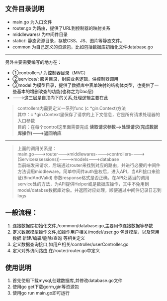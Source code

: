 ## 文件目录说明

- main.go 为入口文件
- router.go 为路由，提供了URL到控制器的映射关系
- middlewares/ 为中间件目录
- static/: 静态资源目录，存放CSS、JS、图片等静态文件。
- common 为自己定义的资源包，比如包括数据库初始化文件database.go
--------------
另外主要需要编写的地方在：
- ①controllers/ 为控制器目录（MVC）
- ②services/: 服务目录，封装业务逻辑，供控制器调用
- ③model 为模型目录，提供了数据库中表单映射的结构体类型，也提供了一些基本的增删改查的功能(也称之为Dao层)
- --->这三层是自顶向下的关系,处理逻辑主要在此

> controllers内需要定义一系列func (c *gin.Context)方法
> <br>其中：c *gin.Context里保存了请求的上下文信息，它是所有请求处理器的入口参数
> <br>目的：在每个control这里面需要完成 **读取请求参数-->处理请求(完成数据库操作)--->返回响应**

------------

> 上面的调用关系是：
> <br> main.go--->router--->middlewares---->controllers---->(Services(sessions))---->models--->database
> <br> 当前端发来请求，后端通过router来找到对应的路由，并进行必要的中间件方法调用middleware。简单中间件auth鉴权后，进入API，当API接口来验证(BindAndValid) 参数response格式是否正确。在API处适当的调用service处的方法，为API提供Helper或是数据库操作，其中不免用到model/databse数据库对象。并返回对应处理，顺便通过中间件记录日志到logs
## 一般流程：
1. 连接数据库初始化文件,/common/database.go,主要用作连接数据等参数
2. 定义数据模型操作文件,如操作用户相关/model/user.go 包含模型，以及常用数据 新建/编辑/删除/查询 等相关定义
3. 定义数据查询接口,如用户相关/controller/userController.go
4. 定义对外访问路由,在/router/router.go中定义

## 使用说明
1. 首先使用下载mysql,创建数据库,并修改database.go文件
2. 使用go get下载gorm,gin等资源包
3. 使用go run main.go即可运行